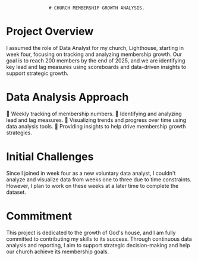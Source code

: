                     # CHURCH MEMBERSHIP GROWTH ANALYSIS.


# Project Overview

I assumed the role of Data Analyst for my church, Lighthouse, starting in week four, focusing on tracking and analyzing membership growth. 
Our goal is to reach 200 members by the end of 2025, and we are identifying key lead and lag measures using scoreboards and data-driven insights to support strategic growth.


# Data Analysis Approach

	Weekly tracking of membership numbers.
	Identifying and analyzing lead and lag measures.
	Visualizing trends and progress over time using data analysis tools.
	Providing insights to help drive membership growth strategies.


# Initial Challenges

Since I joined in week four as a new voluntary data analyst, I couldn't analyze and visualize data from weeks one to three due to time constraints. 
However, I plan to work on these weeks at a later time to complete the dataset.


# Commitment

This project is dedicated to the growth of God's house, and I am fully committed to contributing my skills to its success. 
Through continuous data analysis and reporting, I aim to support strategic decision-making and help our church achieve its membership goals.
